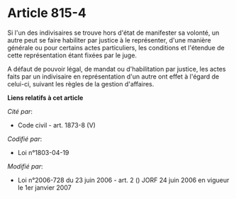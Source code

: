 # Article 815-4

Si l'un des indivisaires se trouve hors d'état de manifester sa volonté, un autre peut se faire habiliter par justice à le
représenter, d'une manière générale ou pour certains actes particuliers, les conditions et l'étendue de cette représentation
étant fixées par le juge.

A défaut de pouvoir légal, de mandat ou d'habilitation par justice, les actes faits par un indivisaire en représentation d'un
autre ont effet à l'égard de celui-ci, suivant les règles de la gestion d'affaires.

**Liens relatifs à cet article**

_Cité par_:

  - Code civil - art. 1873-8 (V)

_Codifié par_:

  - Loi n°1803-04-19

_Modifié par_:

  - Loi n°2006-728 du 23 juin 2006 - art. 2 () JORF 24 juin 2006 en vigueur le 1er janvier 2007
